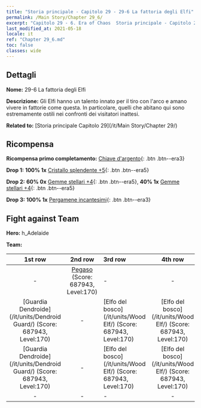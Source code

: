 ```yaml
---
title: "Storia principale - Capitolo 29 - 29-6 La fattoria degli Elfi"
permalink: /Main Story/Chapter 29_6/
excerpt: "Capitolo 29 - 6. Era of Chaos  Storia principale - Capitolo 29_6. 29-6 La fattoria degli Elfi"
last_modified_at: 2021-05-18
locale: it
ref: "Chapter 29_6.md"
toc: false
classes: wide
---
```


## Dettagli

 **Nome:** 29-6 La fattoria degli Elfi

 **Descrizione:** Gli Elfi hanno un talento innato per il tiro con l'arco e amano vivere in fattorie come questa. In particolare, quelli che abitano qui sono estremamente ostili nei confronti dei visitatori inattesi.

 **Related to:** [Storia principale Capitolo 29](/it/Main Story/Chapter 29/)

## Ricompensa

 **Ricompensa primo completamento:** [Chiave d'argento](/ItemsIT/con_693/){: .btn .btn--era3}

 **Drop 1:** **100% 1x** [Cristallo splendente +5](/ItemsIT/mat_101/){: .btn .btn--era5}

 **Drop 2:** **60% 0x** [Gemme stellari +4](/ItemsIT/mat_93/){: .btn .btn--era5}, **40% 1x** [Gemme stellari +4](/ItemsIT/mat_93/){: .btn .btn--era5}

 **Drop 3:** **100% 1x** [Pergamene incantesimi](/ItemsIT/con_694/){: .btn .btn--era3}


## Fight against Team
 **Hero:** h_Adelaide

 **Team:**


  | 1st row | 2nd row | 3rd row | 4th row |
  |:----:|:----:|:----|:----:|
  | - | [Pegaso](/it/units/Pegasus/) (Score: 687943, Level:170)  | - | - |
  | [Guardia Dendroide](/it/units/Dendroid Guard/) (Score: 687943, Level:170)  | - | [Elfo del bosco](/it/units/Wood Elf/) (Score: 687943, Level:170)  | [Elfo del bosco](/it/units/Wood Elf/) (Score: 687943, Level:170)  |
  | [Guardia Dendroide](/it/units/Dendroid Guard/) (Score: 687943, Level:170)  | - | [Elfo del bosco](/it/units/Wood Elf/) (Score: 687943, Level:170)  | [Elfo del bosco](/it/units/Wood Elf/) (Score: 687943, Level:170)  |
  | - | - | - | - |


